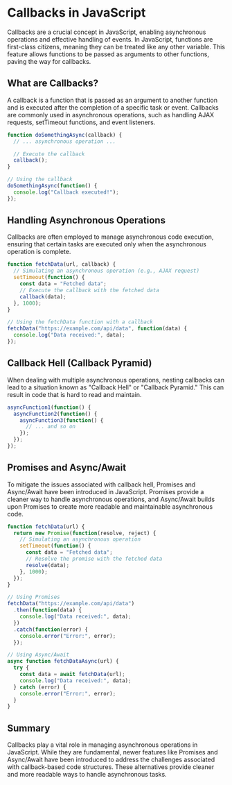 # Callbacks in JavaScript

Callbacks are a crucial concept in JavaScript, enabling asynchronous operations and effective handling of events. In JavaScript, functions are first-class citizens, meaning they can be treated like any other variable. This feature allows functions to be passed as arguments to other functions, paving the way for callbacks.

## What are Callbacks?
A callback is a function that is passed as an argument to another function and is executed after the completion of a specific task or event. Callbacks are commonly used in asynchronous operations, such as handling AJAX requests, setTimeout functions, and event listeners.

```javascript
function doSomethingAsync(callback) {
  // ... asynchronous operation ...

  // Execute the callback
  callback();
}

// Using the callback
doSomethingAsync(function() {
  console.log("Callback executed!");
});
```
## Handling Asynchronous Operations
Callbacks are often employed to manage asynchronous code execution, ensuring that certain tasks are executed only when the asynchronous operation is complete.

```javascript
function fetchData(url, callback) {
  // Simulating an asynchronous operation (e.g., AJAX request)
  setTimeout(function() {
    const data = "Fetched data";
    // Execute the callback with the fetched data
    callback(data);
  }, 1000);
}

// Using the fetchData function with a callback
fetchData("https://example.com/api/data", function(data) {
  console.log("Data received:", data);
});
```

## Callback Hell (Callback Pyramid)
When dealing with multiple asynchronous operations, nesting callbacks can lead to a situation known as "Callback Hell" or "Callback Pyramid." This can result in code that is hard to read and maintain.

```javascript
asyncFunction1(function() {
  asyncFunction2(function() {
    asyncFunction3(function() {
      // ... and so on
    });
  });
});
```

## Promises and Async/Await
To mitigate the issues associated with callback hell, Promises and Async/Await have been introduced in JavaScript. Promises provide a cleaner way to handle asynchronous operations, and Async/Await builds upon Promises to create more readable and maintainable asynchronous code.

```javascript
function fetchData(url) {
  return new Promise(function(resolve, reject) {
    // Simulating an asynchronous operation
    setTimeout(function() {
      const data = "Fetched data";
      // Resolve the promise with the fetched data
      resolve(data);
    }, 1000);
  });
}

// Using Promises
fetchData("https://example.com/api/data")
  .then(function(data) {
    console.log("Data received:", data);
  })
  .catch(function(error) {
    console.error("Error:", error);
  });

// Using Async/Await
async function fetchDataAsync(url) {
  try {
    const data = await fetchData(url);
    console.log("Data received:", data);
  } catch (error) {
    console.error("Error:", error);
  }
}
```

## Summary
Callbacks play a vital role in managing asynchronous operations in JavaScript. While they are fundamental, newer features like Promises and Async/Await have been introduced to address the challenges associated with callback-based code structures. These alternatives provide cleaner and more readable ways to handle asynchronous tasks.
